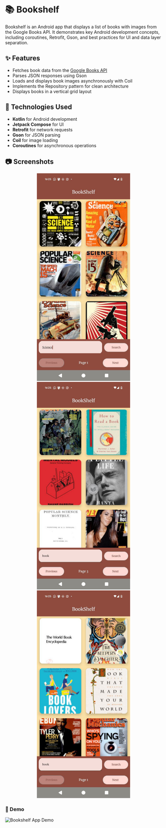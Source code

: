 # 📚 Bookshelf

Bookshelf is an Android app that displays a list of books with images from the Google Books API. It demonstrates key Android development concepts, including coroutines, Retrofit, Gson, and best practices for UI and data layer separation.

## ✨ Features
- Fetches book data from the [Google Books API](https://developers.google.com/books/docs/v1/using)
- Parses JSON responses using Gson
- Loads and displays book images asynchronously with Coil
- Implements the Repository pattern for clean architecture
- Displays books in a vertical grid layout

## 🚀 Technologies Used
- **Kotlin** for Android development
- **Jetpack Compose** for UI
- **Retrofit** for network requests
- **Gson** for JSON parsing
- **Coil** for image loading
- **Coroutines** for asynchronous operations

## 📷 Screenshots
<p align="center">
  <img src="screenShots/bookshelf_1.jpg" alt="Bookshelf App Screenshot 1" width="300"/>
  <img src="screenShots/bookshelf_2.jpg" alt="Bookshelf App Screenshot 2" width="300"/>
  <img src="screenShots/bookshelf_3.jpg" alt="Bookshelf App Screenshot 3" width="300"/>
</p>

### 🎥 Demo
![Bookshelf App Demo](screenShots/screenrecord.gif)
